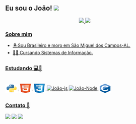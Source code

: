 ## Eu sou o João! <img src="https://raw.githubusercontent.com/iampavangandhi/iampavangandhi/master/gifs/Hi.gif" width="30px"></h2>

<div align="center">
  <a href="https://github.com/JoaoVictorPimentel">
  <img height="150em" src="https://github-readme-stats.vercel.app/api?username=JoaoVictorPimentel&show_icons=true&theme=dark&include_all_commits=true&count_private=true"/>
  <img height="150em" src="https://github-readme-stats.vercel.app/api/top-langs/?username=JoaoVictorPimentel&layout=compact&langs_count=7&theme=dark"/>
</div>


### Sobre mim
- 🏝️Sou Brasileiro e moro em São Miguel dos Campos-AL.
- 👨‍🎓 Cursando Sistemas de Informação.

##

### Estudando 💻🚀
<div style="display: inline_block"><br>
  <img align="center" alt="João-Python" height="30" width="40" src="https://raw.githubusercontent.com/devicons/devicon/master/icons/python/python-original.svg">
  <img align="center" alt="João-HTML" height="30" width="40" src="https://raw.githubusercontent.com/devicons/devicon/master/icons/html5/html5-original.svg">
  <img align="center" alt="João-CSS" height="30" width="40" src="https://raw.githubusercontent.com/devicons/devicon/master/icons/css3/css3-original.svg">
  <img align="center" alt="João-js" height="30" width="40" src="https://cdn.jsdelivr.net/gh/devicons/devicon/icons/javascript/javascript-original.svg" />
  <img align="center" alt="João-Node" height="30" width="40" src="https://cdn.jsdelivr.net/gh/devicons/devicon/icons/nodejs/nodejs-original.svg" />
  <img align="center" alt="João-c" height="30" width="40" src="https://raw.githubusercontent.com/devicons/devicon/master/icons/c/c-original.svg">
</div>

##

### Contato 📱
 </div>
  <a href="https://instagram.com/pimentell._" target="_blank"><img src="https://img.shields.io/badge/-Instagram-%23E4405F?style=for-the-badge&logo=instagram&logoColor=white" target="_blank"></a>
  <a href="https://github.com/JoaoVictorPimentel" target="_blank"><img src=https://img.shields.io/badge/GitHub-100000?style=for-the-badge&logo=github&logoColor=white target="_blank"></a>
  <a href="https://www.linkedin.com/in/jo%C3%A3o-victor-pimentel-9068ba230/" target="_blank"><img src="https://img.shields.io/badge/-LinkedIn-%230077B5?style=for-the-badge&logo=linkedin&logoColor=white" target="_blank"></a>
</div>
